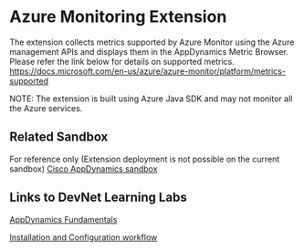 # Azure Monitoring Extension
 
The extension collects metrics supported by Azure Monitor using the Azure management APIs and displays them in the AppDynamics Metric Browser. Please refer the link below for details on supported metrics. https://docs.microsoft.com/en-us/azure/azure-monitor/platform/metrics-supported

NOTE: The extension is built using Azure Java SDK and may not monitor all the Azure services.

## Related Sandbox
 
For reference only (Extension deployment is not possible on the current sandbox) [Cisco AppDynamics sandbox](https://devnetsandbox.cisco.com/RM/Diagram/Index/9e056219-ab84-4741-9485-de3d3446caf2?diagramType=Topology)
 
## Links to DevNet Learning Labs
 
[AppDynamics Fundamentals](https://developer.cisco.com/learning/modules/appdynamics-fundamentals)
 
[Installation and Configuration workflow](https://github.com/Appdynamics/azure-monitoring-extension/blob/master/README.md)

